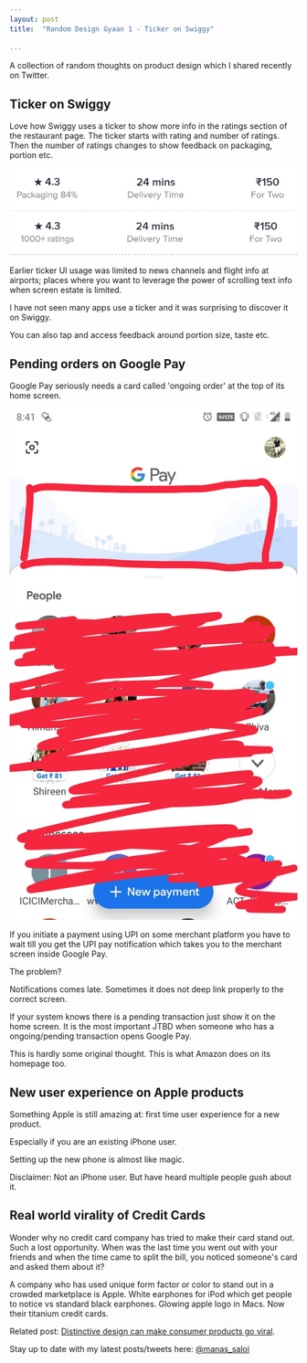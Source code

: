 ```yaml
---
layout: post
title:  "Random Design Gyaan 1 - Ticker on Swiggy"

---
```


A collection of random thoughts on product design which I shared recently on Twitter.

## Ticker on Swiggy

Love how Swiggy uses a ticker to show more info in the ratings section of the restaurant page. The ticker starts with rating and number of ratings. Then the number of ratings changes to show feedback on packaging, portion etc.

![Swiggy Ticker 1](/assets/img/swiggy_ticker_1.png)
![Swiggy Ticker 2](/assets/img/swiggy_ticker_2.png)

Earlier ticker UI usage was limited to news channels and flight info at airports; places where you want to leverage the power of scrolling text info when screen estate is limited.

I have not seen many apps use a ticker and it was surprising to discover it on Swiggy.

You can also tap and access feedback around portion size, taste etc.

## Pending orders on Google Pay

Google Pay seriously needs a card called 'ongoing order' at the top of its home screen.

![Ongoing order in Pay](/assets/img/google_pay__ongoing_order.png)

If you initiate a payment using UPI on some merchant platform you have to wait till you get the UPI pay notification which takes you to the merchant screen inside Google Pay.

The problem?

Notifications comes late. Sometimes it does not deep link properly to the correct screen.

If your system knows there is a pending transaction just show it on the home screen. It is the most important JTBD when someone who has a ongoing/pending transaction opens Google Pay.

This is hardly some original thought. This is what Amazon does on its homepage too.

## New user experience on Apple products

Something Apple is still amazing at: first time user experience for a new product.

Especially if you are an existing iPhone user.

Setting up the new phone is almost like magic.

Disclaimer: Not an iPhone user. But have heard multiple people gush about it.

## Real world virality of Credit Cards

Wonder why no credit card company has tried to make their card stand out. Such a lost opportunity. When was the last time you went out with your friends and when the time came to split the bill, you noticed someone's card and asked them about it?

A company who has used unique form factor or color to stand out in a crowded marketplace is Apple. White earphones for iPod which get people to notice vs standard black earphones. Glowing apple logo in Macs. Now their titanium credit cards.

Related post: [Distinctive design can make consumer products go viral](https://medium.com/craft-ventures/real-world-virality-257941db9507).

Stay up to date with my latest posts/tweets here: [@manas_saloi](http://twitter.com/manas_saloi)
